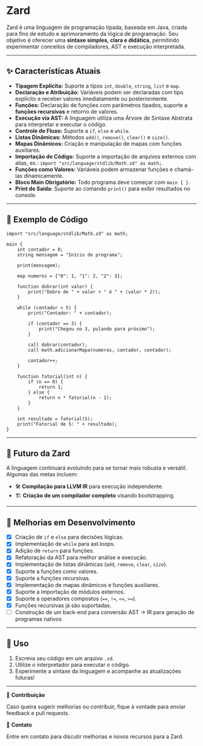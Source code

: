 # Zard

Zard é uma linguagem de programação tipada, baseada em Java, criada para fins de estudo e aprimoramento da lógica de programação. Seu objetivo é oferecer uma **sintaxe simples, clara e didática**, permitindo experimentar conceitos de compiladores, AST e execução interpretada.

---

## ✨ Características Atuais

* **Tipagem Explícita:** Suporte a tipos `int`, `double`, `string`, `list` e `map`.
* **Declaração e Atribuição:** Variáveis podem ser declaradas com tipo explícito e receber valores imediatamente ou posteriormente.
* **Funções:** Declaração de funções com parâmetros tipados, suporte a **funções recursivas** e retorno de valores.
* **Execução via AST:** A linguagem utiliza uma Árvore de Sintaxe Abstrata para interpretar e executar o código.
* **Controle de Fluxo:** Suporte a `if`, `else` e `while`.
* **Listas Dinâmicas:** Métodos `add()`, `remove()`, `clear()` e `size()`.
* **Mapas Dinâmicos:** Criação e manipulação de mapas com funções auxiliares.
* **Importação de Código:** Suporte a importação de arquivos externos com alias, ex.: `import "src/language/stdlib/Math.zd" as math;`.
* **Funções como Valores:** Variáveis podem armazenar funções e chamá-las dinamicamente.
* **Bloco Main Obrigatório:** Todo programa deve começar com `main { }`.
* **Print de Saída:** Suporte ao comando `print()` para exibir resultados no console.

---

## 📝 Exemplo de Código

```zard
import "src/language/stdlib/Math.zd" as math;

main {
    int contador = 0;
    string mensagem = "Início do programa";

    print(mensagem);

    map numeros = {"0": 1, "1": 2, "2": 3};

    function dobrar(int valor) {
        print("Dobro de " + valor + " é " + (valor * 2));
    }

    while (contador < 5) {
        print("Contador: " + contador);

        if (contador == 3) {
            print("Chegou no 3, pulando para próximo");
        }

        call dobrar(contador);
        call math.adicionarMapa(numeros, contador, contador);

        contador++;
    }

    function fatorial(int n) {
        if (n == 0) {
            return 1;
        } else {
            return n * fatorial(n - 1);
        }
    }

    int resultado = fatorial(5);
    print("Fatorial de 5: " + resultado);
}
```

---

## 🚀 Futuro da Zard

A linguagem continuará evoluindo para se tornar mais robusta e versátil. Algumas das metas incluem:
* 🛠 **Compilação para LLVM IR** para execução independente.
* 🏗 **Criação de um compilador completo** visando bootstrapping.

---

## 🔄 Melhorias em Desenvolvimento

* [x] Criação de `if` e `else` para decisões lógicas.
* [x] Implementação de `while` para ast.loops.
* [x] Adição de `return` para funções.
* [x] Refatoração da AST para melhor análise e execução.
* [x] Implementação de listas dinâmicas (`add`, `remove`, `clear`, `size`).
* [x] Suporte a funções como valores.
* [x] Suporte a funções recursivas.
* [x] Implementação de mapas dinâmicos e funções auxiliares.
* [x] Suporte a importação de módulos externos.
* [x] Suporte a operadores compostos (`==`, `!=`, `<=`, `>=`).
* [x] Funções recursivas já são suportadas.
* [ ] Construção de um back-end para conversão AST -> IR para geração de programas nativos
---

## 📂 Uso

1. Escreva seu código em um arquivo `.zd`.
2. Utilize o interpretador para executar o código.
3. Experimente a sintaxe da linguagem e acompanhe as atualizações futuras!

---

🔗 **Contribuição**

Caso queira sugerir melhorias ou contribuir, fique à vontade para enviar feedback e pull requests.

📧 **Contato**

Entre em contato para discutir melhorias e novos recursos para a Zard.
